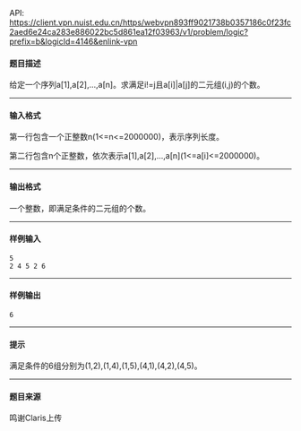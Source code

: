 API: https://client.vpn.nuist.edu.cn/https/webvpn893ff9021738b0357186c0f23fc2aed6e24ca283e886022bc5d861ea12f03963/v1/problem/logic?prefix=b&logicId=4146&enlink-vpn

#### 题目描述

给定一个序列a\[1\],a\[2\],...,a\[n\]。求满足i!=j且a\[i\]|a\[j\]的二元组(i,j)的个数。

---

#### 输入格式

第一行包含一个正整数n(1<=n<=2000000)，表示序列长度。

第二行包含n个正整数，依次表示a\[1\],a\[2\],...,a\[n\](1<=a\[i\]<=2000000)。

---

#### 输出格式

一个整数，即满足条件的二元组的个数。

---

#### 样例输入
```
5
2 4 5 2 6
```

---

#### 样例输出
```
6
```

---

#### 提示

满足条件的6组分别为(1,2),(1,4),(1,5),(4,1),(4,2),(4,5)。

---

#### 题目来源

鸣谢Claris上传